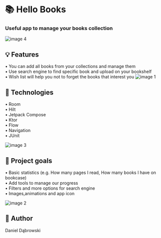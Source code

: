 # :books: Hello Books 

### Useful app to manage your books collection 
![image 4](img/scr4.PNG)<br>
##  :bulb: Features
• You can add all books from your collections and manage them <br>
• Use search engine to find specific book and upload on your bookshelf <br>
• Wish list will help you not to forget the books that interest you 
![image 1](img/scr1.PNG)<br>

## :wrench: Technologies
 • Room <br>
 • Hilt <br>
 • Jetpack Compose <br>
 • Ktor <br>
 • Flow <br>
 • Navigation <br>
 • JUnit <br>

![image 3](img/scr3.PNG)<br>

## :dart: Project goals
• Basic statistics (e.g. How many pages I read, How many books I have on bookcase) <br>
• Add tools to manage our progress <br>
• Filters and more options for search engine <br>
• Images,animations and app icon <br>

![image 2](img/scr2.PNG)<br>

## :wave: Author 
Daniel Dąbrowski
